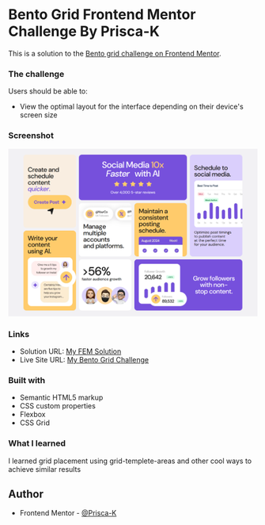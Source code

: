 # Bento Grid Frontend Mentor Challenge By Prisca-K

This is a solution to the [Bento grid challenge on Frontend Mentor](https://www.frontendmentor.io/challenges/bento-grid-RMydElrlOj).

### The challenge

Users should be able to:

- View the optimal layout for the interface depending on their device's screen size

### Screenshot

![Screenshot of solution](./assets/images/my_screenshot.png)

### Links

- Solution URL: [My FEM Solution](https://www.frontendmentor.io/challenges/bento-grid-RMydElrlOj?tab=solutions)
- Live Site URL: [My Bento Grid Challenge](https://bento-grid-fem.vercel.app/)

### Built with

- Semantic HTML5 markup
- CSS custom properties
- Flexbox
- CSS Grid

### What I learned

I learned grid placement using grid-templete-areas and other cool ways to achieve similar results

## Author

- Frontend Mentor - [@Prisca-K](https://www.frontendmentor.io/profile/Prisca-K)
